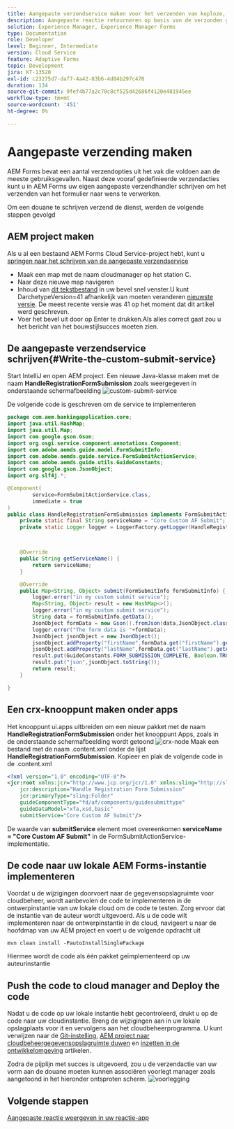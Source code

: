 ```yaml
---
title: Aangepaste verzendservice maken voor het verzenden van koploze, adaptieve formulieren
description: Aangepaste reactie retourneren op basis van de verzonden gegevens
solution: Experience Manager, Experience Manager Forms
type: Documentation
role: Developer
level: Beginner, Intermediate
version: Cloud Service
feature: Adaptive Forms
topic: Development
jira: KT-13520
exl-id: c23275d7-daf7-4a42-83b6-4d04b297c470
duration: 134
source-git-commit: 9fef4b77a2c70c8cf525d42686f4120e481945ee
workflow-type: tm+mt
source-wordcount: '451'
ht-degree: 0%

---
```


# Aangepaste verzending maken

AEM Forms bevat een aantal verzendopties uit het vak die voldoen aan de meeste gebruiksgevallen. Naast deze vooraf gedefinieerde verzendacties kunt u in AEM Forms uw eigen aangepaste verzendhandler schrijven om het verzenden van het formulier naar wens te verwerken.

Om een douane te schrijven verzend de dienst, werden de volgende stappen gevolgd

## AEM project maken

Als u al een bestaand AEM Forms Cloud Service-project hebt, kunt u [springen naar het schrijven van de aangepaste verzendservice](#Write-the-custom-submit-service)

* Maak een map met de naam cloudmanager op het station C.
* Naar deze nieuwe map navigeren
* Inhoud van [dit tekstbestand](./assets/creating-maven-project.txt) in uw bevel snel venster.U kunt DarchetypeVersion=41 afhankelijk van moeten veranderen [nieuwste versie](https://github.com/adobe/aem-project-archetype/releases). De meest recente versie was 41 op het moment dat dit artikel werd geschreven.
* Voer het bevel uit door op Enter te drukken.Als alles correct gaat zou u het bericht van het bouwstijlsucces moeten zien.

## De aangepaste verzendservice schrijven{#Write-the-custom-submit-service}

Start IntelliJ en open AEM project. Een nieuwe Java-klasse maken met de naam **HandleRegistrationFormSubmission** zoals weergegeven in onderstaande schermafbeelding
![custom-submit-service](./assets/custom-submit-service.png)

De volgende code is geschreven om de service te implementeren

```java
package com.aem.bankingapplication.core;
import java.util.HashMap;
import java.util.Map;
import com.google.gson.Gson;
import org.osgi.service.component.annotations.Component;
import com.adobe.aemds.guide.model.FormSubmitInfo;
import com.adobe.aemds.guide.service.FormSubmitActionService;
import com.adobe.aemds.guide.utils.GuideConstants;
import com.google.gson.JsonObject;
import org.slf4j.*;

@Component(
        service=FormSubmitActionService.class,
        immediate = true
)
public class HandleRegistrationFormSubmission implements FormSubmitActionService {
    private static final String serviceName = "Core Custom AF Submit";
    private static Logger logger = LoggerFactory.getLogger(HandleRegistrationFormSubmission.class);



    @Override
    public String getServiceName() {
        return serviceName;
    }

    @Override
    public Map<String, Object> submit(FormSubmitInfo formSubmitInfo) {
        logger.error("in my custom submit service");
        Map<String, Object> result = new HashMap<>();
        logger.error("in my custom submit service");
        String data = formSubmitInfo.getData();
        JsonObject formData = new Gson().fromJson(data,JsonObject.class);
        logger.error("The form data is "+formData);
        JsonObject jsonObject = new JsonObject();
        jsonObject.addProperty("firstName",formData.get("firstName").getAsString());
        jsonObject.addProperty("lastName",formData.get("lastName").getAsString());
        result.put(GuideConstants.FORM_SUBMISSION_COMPLETE, Boolean.TRUE);
        result.put("json",jsonObject.toString());
        return result;
    }

}
```

## Een crx-knooppunt maken onder apps

Het knooppunt ui.apps uitbreiden om een nieuw pakket met de naam **HandleRegistrationFormSubmission** onder het knooppunt Apps, zoals in de onderstaande schermafbeelding wordt getoond
![crx-node](./assets/crx-node.png)
Maak een bestand met de naam .content.xml onder de lijst **HandleRegistrationFormSubmission**. Kopieer en plak de volgende code in de .content.xml

```xml
<?xml version="1.0" encoding="UTF-8"?>
<jcr:root xmlns:jcr="http://www.jcp.org/jcr/1.0" xmlns:sling="http://sling.apache.org/jcr/sling/1.0"
    jcr:description="Handle Registration Form Submission"
    jcr:primaryType="sling:Folder"
    guideComponentType="fd/af/components/guidesubmittype"
    guideDataModel="xfa,xsd,basic"
    submitService="Core Custom AF Submit"/>
```

De waarde van **submitService** element moet overeenkomen  **serviceName = &quot;Core Custom AF Submit&quot;** in de FormSubmitActionService-implementatie.

## De code naar uw lokale AEM Forms-instantie implementeren

Voordat u de wijzigingen doorvoert naar de gegevensopslagruimte voor cloudbeheer, wordt aanbevolen de code te implementeren in de ontwerpinstantie van uw lokale cloud om de code te testen. Zorg ervoor dat de instantie van de auteur wordt uitgevoerd.
Als u de code wilt implementeren naar de ontwerpinstantie in de cloud, navigeert u naar de hoofdmap van uw AEM project en voert u de volgende opdracht uit

```
mvn clean install -PautoInstallSinglePackage
```

Hiermee wordt de code als één pakket geïmplementeerd op uw auteurinstantie

## Push the code to cloud manager and Deploy the code

Nadat u de code op uw lokale instantie hebt gecontroleerd, drukt u op de code naar uw cloudinstantie.
Breng de wijzigingen aan in uw lokale opslagplaats voor it en vervolgens aan het cloudbeheerprogramma. U kunt verwijzen naar de  [Git-instelling](https://experienceleague.adobe.com/docs/experience-manager-learn/cloud-service/forms/developing-for-cloud-service/setup-git.html), [AEM project naar cloudbeheergegevensopslagruimte duwen](https://experienceleague.adobe.com/docs/experience-manager-learn/cloud-service/forms/developing-for-cloud-service/push-project-to-cloud-manager-git.html) en [inzetten in de ontwikkelomgeving](https://experienceleague.adobe.com/docs/experience-manager-learn/cloud-service/forms/developing-for-cloud-service/deploy-to-dev-environment.html) artikelen.

Zodra de pijplijn met succes is uitgevoerd, zou u de verzendactie van uw vorm aan de douane moeten kunnen associëren voorlegt manager zoals aangetoond in het hieronder ontsproten scherm.
![voorlegging](./assets/configure-submit-action.png)

## Volgende stappen

[Aangepaste reactie weergeven in uw reactie-app](./handle-response-react-app.md)
